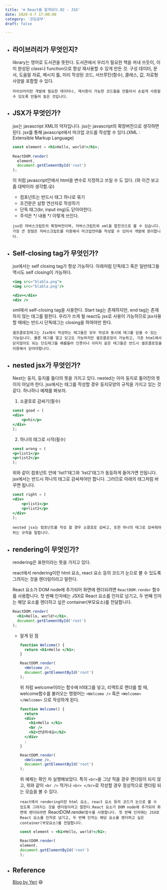 ```yaml
---
title: '❄️ React를 알게되다.02 - JSX'
date: 2020-4-7 17:00:00
category: '코딩공부'
draft: false

---
```


- ## 라이브러리가 무엇인지?

  library는 영어로 도서관을 뜻한다. 도서관에서 우리가 필요한 책을 꺼내 쓰듯이, 이미 완성된 class나 function으로 항상 재사용할 수 있게 만든 것. 구성 데이터, 문서, 도움말 자료, 메시지 틀, 미리 작성된 코드, 서브루틴(함수), 클래스, 값, 자료형 사양을 포함할 수 있다. 

  `라이브러리란 개발에 필요한 데이터나, 재사용이 가능한 코드들을 만들어서 손쉽게 사용할 수 있도록 만들어 놓은 것입니다.`  



- ## JSX가 무엇인가?

  jsx는 javascript XML의 약자입니다. jsx는 javascript의 확장버전으로 생각하면 된다. jsx를 통해 javascript에서 마크업 코드를 작성할 수 있다.(XML :  Extensible Markup Language)

  ```jsx
  const element = <h1>Hello, world!</h1>;
   
  ReactDOM.render(
    element,
    document.getElementById('root')
  );
  ```

  이 처럼 javascript안에서 html을 변수로 지정하고 쓰일 수 도 있다. (와 이건 보고 좀 대박이라 생각함.😮)

  - 컴포넌트는 반드시 태그 하나로 묶기
  - 조건문은 삼항 연산자로 작성하기
  - 단독 태그(br, input img)도 닫아야한다.
  - 주석은 */ 내용 */ 이렇게 쓰인다.

  `jsx란 자바스크립트의 확정버전이며, 자바스크립트와 xml을 합친것으로 볼 수 있습니다. 가장 큰 장점은 자바스크립트를 이용해서 마크업언어를 작성할 수 있어서 개발에 용이합니다.`



- ## Self-closing tag가 무엇인가?

  jsx에서는 self closing tag가 항상 가능하다. 아래처럼 단독태그 혹은 일반태그들 역시도 self closing이 가능하다.

  ```jsx
  <img src="blabla.png">
  <img src="blabla.png"/>
  
  <div></div>
  <div />
  ```

  xml에서 self-closing tag을 사용한다. Start tag는 존재하지만, end tag는 존재하지 않는 태그를 말한다. 우리가 쓰게 될 react도 jsx로 사용이 가능하므로 jsx사용 할 때에는 반드시 단독태그는 closing을 하여야만 한다.

  `셀프클로징태그는 Jsx에서 작성하는 태그들은 모두 작성과 동시에 태그를 닫을 수 있는 기능입니다. 물론 태그를 열고 닫고도 가능하지만 셀프클로징이 가능하고, 기존 html에서 닫지않아도 되는 단도태그들 예를들어 인풋이나 이미지 같은 태그들은 반드시 셀프클로징을 이용해서 닫아야합니다.`



- ## nested jsx가 무엇인가?

  Nest는 둥지, 둥지를 틀다의 뜻을 가지고 있다. nested는 아마 둥지로 틀어진의 뜻이지 아닐까 한다. jsx에서는 태그를 작성할 경우 둥지모양의 규칙을 가지고 있는 것 같다. 하나하나 예제를 봐보자.

  1. 소괄호로 감싸기(필수)

  ```jsx
  const good = (
  <div>
      <p>hi</p>
  </div>
  );
  ```

  2. 하나의 태그로 시작(필수)

  ```jsx
  const wrong = (
  <p>list1</p>
  <p>list2</p>
  );
  ```

  위와 같이 컴포넌트 안에  'list1'태그와 'list2'태그가 동등하게 들어가면 안됩니다. jsx에서는 반드시 하나의 태그로 감싸져야만 합니다. 그러므로 아래의 태그처럼 바꾸면 됩니다.

  ```jsx
  const right = (
  <div>
      <p>list1</p>
      <p>list2</p>
  </div>
  );
  ```

  `nested jsx는 컴포넌트를 작성 할 경우 소괄호로 감싸고, 또한 하나의 태그로 감싸줘야 하는 규칙을 말합니다.`



- ## rendering이 무엇인가?

  rendering은 표현이라는 뜻을 가지고 있다.

  react에서 rendering이란 html 요소, react 요소 등의 코드가 눈으로 볼 수 있도록 그려지는 것을 렌더링이라고 말한다.

  React 요소가 DOM node에 추가되어 화면에 렌더되려면 `ReactDOM.render` 함수를 사용합니다. 첫 번째 인자에는 JSX로 React 요소를 인자로 넘기고, 두 번째 인자는 해당 요소를 렌더하고 싶은 container(부모요소)를 전달합니다.

  ```jsx
  ReactDOM.render(
    <h1>Hello, world!</h1>,
    document.getElementById('root')
  );
  ```

  - 알게 된 점

    ```jsx
    function Welcome() {
      return <h1>Hello </h1>;
    }
    
    ReactDOM.render(
      <Welcome />,
      document.getElementById('root')
    );
    ```

    위 처럼 welcome이라는 함수에 h1태그를 넣고, 리액트로 랜더를 할 때, welcome함수를 불러오는 명령어는 `<Welcome />` 혹은 `<Welcome></Welcome>` 으로 작성하게 된다.

    ```jsx
    function Welcome() {
      return 
      <div>
      	<h1>Hello </h1>
        <br />
        <h2>안녕하세요</h2>
      </div>
      ;
    }
    
    ReactDOM.render(
      <Welcome />,
      document.getElementById('root')
    );
    ```

    위 예제는 확인 차 실행해보았다. 특히 `<br>`을 그냥 적을 경우 랜더링이 되지 않고, 위와 같이 `<br />` 적거나 `<br> </br>`로 작성할 경우 정상적으로 랜더링 되는 모습을 볼 수 있다.

    `react에서 rendering이란 html 요소, react 요소 등의 코드가 눈으로 볼 수 있도록 그려지는 것을 렌더링이라고 말한다.React 요소가 DOM node에 추가되어 화면에 렌더되려면 `ReactDOM.render` 함수를 사용합니다. 첫 번째 인자에는 JSX로 React 요소를 인자로 넘기고, 두 번째 인자는 해당 요소를 렌더하고 싶은 container(부모요소)를 전달합니다. `

    ```jsx
    const element = <h1>Hello, world!</h1>;
    
    ReactDOM.render(
    element,
    document.getElementById('root')
    );
    ```



- ## Reference

  [Blog by Yeri](https://yeri-kim.github.io/posts/react-jsx/) 😄